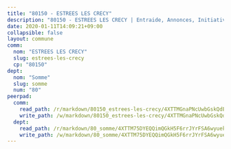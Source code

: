 ```yaml
---
title: "80150 - ESTREES LES CRECY"
description: "80150 - ESTREES LES CRECY | Entraide, Annonces, Initiatives"
date: 2020-01-11T14:09:21+09:00
collapsible: false
layout: commune
comm:
  nom: "ESTREES LES CRECY"
  slug: estrees-les-crecy
  cp: "80150"
dept:
  nom: "Somme"
  slug: somme
  num: "80"
peerpad:
  comm:
    read_path: /r/markdown/80150_estrees-les-crecy/4XTTMGnaPNcUwbGskQdE9FYpZ37GkaZv9XSFejYee6SkbPXJW
    write_path: /w/markdown/80150_estrees-les-crecy/4XTTMGnaPNcUwbGskQdE9FYpZ37GkaZv9XSFejYee6SkbPXJW-K3TgUekh2sLWhTkEgf4JBjhURxPAincSwqo6TmNYoL2v3TUggcsvoKvZrk385fkvirsTmE5iTh6Er4AFSjxSSKdCUPJeBtmjpRaQDekRepsTUx4AFTeFNfdSzKTN2a74jYCJZVfc
  dept:
    read_path: /r/markdown/80_somme/4XTTM75DYEQQimQGkH5F6rrJYrFSA6wyuekdgioEx7v45YjSw
    write_path: /w/markdown/80_somme/4XTTM75DYEQQimQGkH5F6rrJYrFSA6wyuekdgioEx7v45YjSw-K3TgTuB1DbUNHuFo9Fhh6JTUriPx8E5izGkmw9RSNTjUtMFPoZhqqp87szE8th3EytWSHGdhUuQUPjam8aJZh1SdH8pL3ibgUbMdNhU17kjAmSa49LMB2GjXvVwDVurE8mgce3XM
---
```


